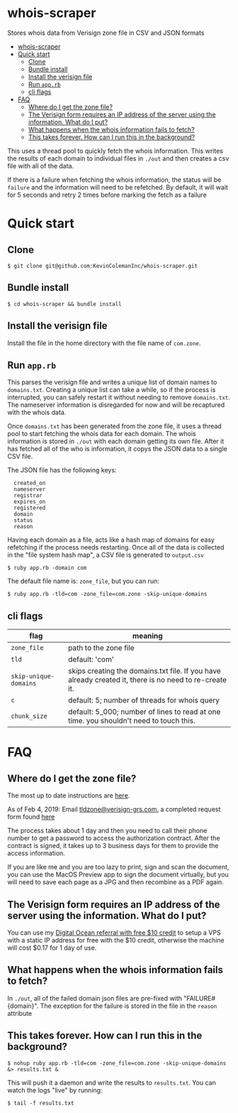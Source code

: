 # whois-scraper

Stores whois data from Verisign zone file in CSV and JSON formats

- [whois-scraper](#whois-scraper)
- [Quick start](#quick-start)
  - [Clone](#clone)
  - [Bundle install](#bundle-install)
  - [Install the verisign file](#install-the-verisign-file)
  - [Run `app.rb`](#run-apprb)
  - [cli flags](#cli-flags)
- [FAQ](#faq)
  - [Where do I get the zone file?](#where-do-i-get-the-zone-file)
  - [The Verisign form requires an IP address of the server using the information. What do I put?](#the-verisign-form-requires-an-ip-address-of-the-server-using-the-information-what-do-i-put)
  - [What happens when the whois information fails to fetch?](#what-happens-when-the-whois-information-fails-to-fetch)
  - [This takes forever. How can I run this in the background?](#this-takes-forever-how-can-i-run-this-in-the-background)

This uses a thread pool to quickly fetch the whois information. This writes the results of each domain to individual files in `./out` and then creates a csv file with all of the data.

If there is a failure when fetching the whois information, the status will be `failure` and the information will need to be refetched. By default, it will wait for 5 seconds and retry 2 times before marking the fetch as a failure

# Quick start

## Clone

   `$ git clone git@github.com:KevinColemanInc/whois-scraper.git`

## Bundle install

   `$ cd whois-scraper && bundle install`

## Install the verisign file

Install the file in the home directory with the file name of `com.zone`.

## Run `app.rb`

This parses the verisign file and writes a unique list of domain names to `domains.txt`. Creating a unique list can take a while, so if the process is interrupted, you can safely restart it without needing to remove `domains.txt`. The nameserver information is disregarded for now and will be recaptured with the whois data.

Once `domains.txt` has been generated from the zone file, it uses a thread pool to start fetching the whois data for each domain. The whois information is stored in `./out` with each domain getting its own file. After it has fetched all of the who is information, it copys the JSON data to a single CSV file.

The JSON file has the following keys:

```
  created_on
  nameserver
  registrar
  expires_on
  registered
  domain
  status
  reason
```

Having each domain as a file, acts like a hash map of domains for easy refetching if the process needs restarting. Once all of the data is collected in the "file system hash map", a CSV file is generated to `output.csv`

`$ ruby app.rb -domain com`

The default file name is: `zone_file`, but you can run:

`$ ruby app.rb -tld=com -zone_file=com.zone -skip-unique-domains`

## cli flags
flag|meaning|
---|---|
`zone_file` | path to the zone file
`tld` | default: 'com'
`skip-unique-domains` | skips creating the domains.txt file. If you have already created it, there is no need to re-create it.
`c` | default: 5; number of threads for whois query
`chunk_size` | default: 5_000; number of lines to read at one time. you shouldn't need to touch this.

# FAQ

## Where do I get the zone file?

The most up to date instructions are [here](https://www.verisign.com/en_US/channel-resources/domain-registry-products/zone-file/index.xhtml).

As of Feb 4, 2019: Email [tldzone@verisign-grs.com.](mailTo:tldzone@verisign-grs.com.) a completed request form found [here](https://www.verisign.com/assets/zonefile_access_request_form.pdf)

The process takes about 1 day and then you need to call their phone number to get a password to access the authorization contract. After the contract is signed, it takes up to 3 business days for them to provide the access information.

If you are like me and you are too lazy to print, sign and scan the document, you can use the MacOS Preview app to sign the document virtually, but you will need to save each page as a JPG and then recombine as a PDF again.

## The Verisign form requires an IP address of the server using the information. What do I put?

You can use my [Digital Ocean referral with free $10 credit](https://m.do.co/c/1ad1978bee9f) to setup a VPS with a static IP address for free with the $10 credit, otherwise the machine will cost $0.17 for 1 day of use.

## What happens when the whois information fails to fetch?

In `./out`, all of the failed domain json files are pre-fixed with "FAILURE#{domain}". The exception for the failure is stored in the file in the `reason` attribute

## This takes forever. How can I run this in the background?

`$ nohup ruby app.rb -tld=com -zone_file=com.zone -skip-unique-domains &> results.txt &`

This will push it a daemon and write the results to `results.txt`. You can watch the logs "live" by running:

`$ tail -f results.txt`